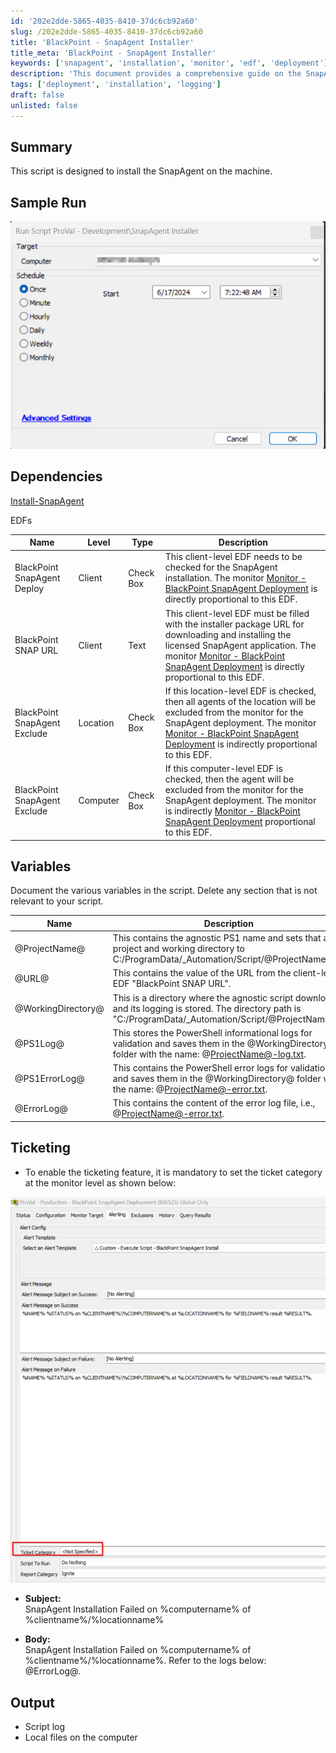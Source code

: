 ```yaml
---
id: '202e2dde-5865-4035-8410-37dc6cb92a60'
slug: /202e2dde-5865-4035-8410-37dc6cb92a60
title: 'BlackPoint - SnapAgent Installer'
title_meta: 'BlackPoint - SnapAgent Installer'
keywords: ['snapagent', 'installation', 'monitor', 'edf', 'deployment']
description: 'This document provides a comprehensive guide on the SnapAgent installation script, detailing its dependencies, variables, and ticketing features for efficient deployment and monitoring. It includes sample runs, variable documentation, and logging information to assist in successful implementation.'
tags: ['deployment', 'installation', 'logging']
draft: false
unlisted: false
---
```


## Summary

This script is designed to install the SnapAgent on the machine.

## Sample Run

![Sample Run](../../../static/img/docs/202e2dde-5865-4035-8410-37dc6cb92a60/image_1.png)

## Dependencies

[Install-SnapAgent](/docs/0cf14533-c145-4a77-8ea7-8c70476768a9)  

EDFs

| Name                             | Level   | Type       | Description                                                                                                                                                                                                                                                                                        |
|----------------------------------|---------|------------|----------------------------------------------------------------------------------------------------------------------------------------------------------------------------------------------------------------------------------------------------------------------------------------------------|
| BlackPoint SnapAgent Deploy      | Client  | Check Box  | This client-level EDF needs to be checked for the SnapAgent installation. The monitor [Monitor - BlackPoint SnapAgent Deployment](/docs/8dad86ab-7d59-43ef-b148-f4ab7df0b8f0) is directly proportional to this EDF.                                                                          |
| BlackPoint SNAP URL              | Client  | Text       | This client-level EDF must be filled with the installer package URL for downloading and installing the licensed SnapAgent application. The monitor [Monitor - BlackPoint SnapAgent Deployment](/docs/8dad86ab-7d59-43ef-b148-f4ab7df0b8f0) is directly proportional to this EDF.                   |
| BlackPoint SnapAgent Exclude     | Location| Check Box  | If this location-level EDF is checked, then all agents of the location will be excluded from the monitor for the SnapAgent deployment. The monitor [Monitor - BlackPoint SnapAgent Deployment](/docs/8dad86ab-7d59-43ef-b148-f4ab7df0b8f0) is indirectly proportional to this EDF.              |
| BlackPoint SnapAgent Exclude     | Computer| Check Box  | If this computer-level EDF is checked, then the agent will be excluded from the monitor for the SnapAgent deployment. The monitor is indirectly [Monitor - BlackPoint SnapAgent Deployment](/docs/8dad86ab-7d59-43ef-b148-f4ab7df0b8f0) proportional to this EDF.                                 |

## Variables

Document the various variables in the script. Delete any section that is not relevant to your script.

| Name               | Description                                                                                                                                                                                                                     |
|--------------------|---------------------------------------------------------------------------------------------------------------------------------------------------------------------------------------------------------------------------------|
| @ProjectName@      | This contains the agnostic PS1 name and sets that as a project and working directory to C:/ProgramData/_Automation/Script/@ProjectName@.                                                                                     |
| @URL@              | This contains the value of the URL from the client-level EDF "BlackPoint SNAP URL".                                                                                                                                           |
| @WorkingDirectory@ | This is a directory where the agnostic script downloads and its logging is stored. The directory path is "C:/ProgramData/_Automation/Script/@ProjectName@".                                                                   |
| @PS1Log@           | This stores the PowerShell informational logs for validation and saves them in the @WorkingDirectory@ folder with the name: @ProjectName@-log.txt.                                                                           |
| @PS1ErrorLog@      | This contains the PowerShell error logs for validation and saves them in the @WorkingDirectory@ folder with the name: @ProjectName@-error.txt.                                                                          |
| @ErrorLog@         | This contains the content of the error log file, i.e., @ProjectName@-error.txt.                                                                                                                                               |

## Ticketing

- To enable the ticketing feature, it is mandatory to set the ticket category at the monitor level as shown below:

![Ticketing Category](../../../static/img/docs/202e2dde-5865-4035-8410-37dc6cb92a60/image_2.png)

- **Subject:**  
  SnapAgent Installation Failed on %computername% of %clientname%/%locationname%

- **Body:**  
  SnapAgent Installation Failed on %computername% of %clientname%/%locationname%. Refer to the logs below:  
  @ErrorLog@.

## Output

- Script log
- Local files on the computer

